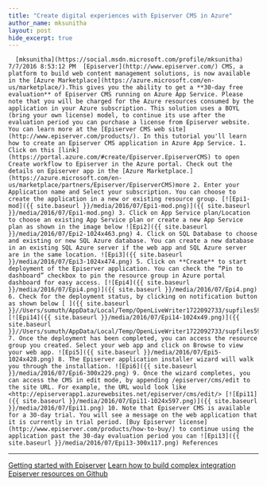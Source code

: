 ```yaml
---
title: "Create digital experiences with Episerver CMS in Azure"
author_name: mksunitha
layout: post
hide_excerpt: true
---
```

      [mksunitha](https://social.msdn.microsoft.com/profile/mksunitha)  7/7/2016 8:53:12 PM  [Episerver](http://www.episerver.com/) CMS, a platform to build web content management solutions, is now available in the [Azure Marketplace](https://azure.microsoft.com/en-us/marketplace/).This gives you the ability to get a **30-day free evaluation** of Episerver CMS running on Azure App Service. Please note that you will be charged for the Azure resources consumed by the application in your Azure subscription. This solution uses a BOYL (bring your own license) model, to continue its use after the evaluation period you can purchase a license from Episerver website. You can learn more at the [Episerver CMS web site](http://www.episerver.com/products/). In this tutorial you'll learn how to create an Episerver CMS application in Azure App Service. 1. Click on this [link](https://portal.azure.com/#create/Episerver.EpiserverCMS) to open Create workflow to Episerver in the Azure portal. Check out the details on Episerver app in the [Azure Marketplace.](https://azure.microsoft.com/en-us/marketplace/partners/Episerver/EpiserverCMS)more 2. Enter your Application name and Select your subscription. You can choose to create the application in a new or existing resource group. [![Epi1-mod]({{ site.baseurl }}/media/2016/07/Epi1-mod.png)]({{ site.baseurl }}/media/2016/07/Epi1-mod.png) 3. Click on App Service plan/Location to choose an existing App Service plan or create a new App Service plan as shown in the image below ![Epi2]({{ site.baseurl }}/media/2016/07/Epi2-1024x463.png) 4. Click on SQL Database to choose and existing or new SQL Azure database. You can create a new database in an existing SQL Azure server if the web app and SQL Azure server are in the same location. ![Epi3]({{ site.baseurl }}/media/2016/07/Epi3-1024x474.png) 5. Click on **Create** to start deployment of the Episerver application. You can check the “Pin to dashboard” checkbox to pin the resource group in Azure portal dashboard for easy access. [![Epi4]({{ site.baseurl }}/media/2016/07/Epi4.png)]({{ site.baseurl }}/media/2016/07/Epi4.png) 6. Check for the deployment status, by clicking on notification button as shown below [ ]({{ site.baseurl }}//Users/sumuth/AppData/Local/Temp/OpenLiveWriter1722092733/supfiles59273/clip_image0103.jpg)[![Epi14]({{ site.baseurl }}/media/2016/07/Epi14-1024x49.png)]({{ site.baseurl }}//Users/sumuth/AppData/Local/Temp/OpenLiveWriter1722092733/supfiles59273/clip_image0103.jpg) 7. Once the deployment has been completed, you can access the resource group you created. Select your web app and click on Browse to view your web app. ![Epi5]({{ site.baseurl }}/media/2016/07/Epi5-1024x428.png) 8. The Episerver application installer wizard will walk you through the installation. ![Epi6]({{ site.baseurl }}/media/2016/07/Epi6-300x229.png) 9. Once the wizard completes, you can access the CMS in edit mode, by appending /episerver/cms/edit to the site URL. For example, the URL would look like <http://episerverapp1.azurewebsites.net/episerver/cms/edit/> [![Epi11]({{ site.baseurl }}/media/2016/07/Epi11-1024x597.png)]({{ site.baseurl }}/media/2016/07/Epi11.png) 10. Note that Episerver CMS is available for a 30-day trial. You will see a message on the web application that it is currently in trial period. [Buy Episerver license](http://www.episerver.com/products/how-to-buy/) to continue using the application past the 30-day evaluation period you can ![Epi13]({{ site.baseurl }}/media/2016/07/Epi13-300x117.png) References
----------

 [Getting started with Episerver](http://world.episerver.com/documentation/) [Learn how to build complex integration](https://github.com/davidknipe/CookieVisitorGroupCriteria) [Episerver resources on Github](https://github.com/episerver/)     